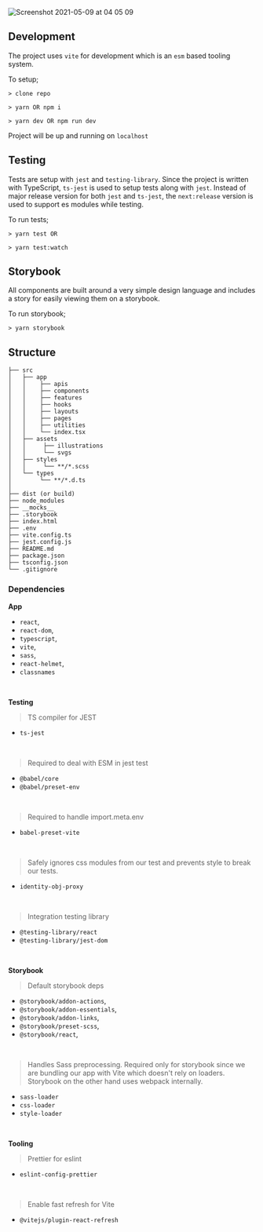 ![Screenshot 2021-05-09 at 04 05 09](https://user-images.githubusercontent.com/18217523/117555325-dcfd8400-b07b-11eb-9924-976d37a5a4f5.png)


## Development

The project uses `vite` for development which is an `esm` based tooling system.

To setup;

```
> clone repo

> yarn OR npm i

> yarn dev OR npm run dev
```

Project will be up and running on `localhost`

## Testing

Tests are setup with `jest` and `testing-library`. Since the project is written with TypeScript, `ts-jest` is used to setup tests along with `jest`. Instead of major release version for both `jest` and `ts-jest`, the `next:release` version is used to support es modules while testing.

To run tests;

```
> yarn test OR

> yarn test:watch
```

## Storybook

All components are built around a very simple design language and includes a story for easily viewing them on a storybook.

To run storybook;

```
> yarn storybook
```

## Structure

```
├── src
│   ├── app
│   │    ├── apis
│   │    ├── components
│	│	 ├── features
│	│	 ├── hooks
│	│	 ├── layouts
│	│	 ├── pages
│	│	 ├── utilities
│	│    └── index.tsx
│   ├── assets
│   │     ├── illustrations
│   │     └── svgs
│   ├── styles
│   │     └── **/*.scss
│   └── types
│        └── **/*.d.ts
│
├── dist (or build)
├── node_modules
├── __mocks__
├── .storybook
├── index.html
├── .env
├── vite.config.ts
├── jest.config.js
├── README.md
├── package.json
├── tsconfig.json
└── .gitignore
```

### Dependencies

**App**

-   `react`,
-   `react-dom`,
-   `typescript`,
-   `vite`,
-   `sass`,
-   `react-helmet`,
-   `classnames`

<br />

**Testing**

> TS compiler for JEST

-   `ts-jest`

<br />

> Required to deal with ESM in jest test

-   `@babel/core`
-   `@babel/preset-env`

<br />

> Required to handle import.meta.env

-   `babel-preset-vite`

<br />

> Safely ignores css modules from our test and prevents style to break our tests.

-   `identity-obj-proxy`

<br />

> Integration testing library

-   `@testing-library/react`
-   `@testing-library/jest-dom`

<br />

**Storybook**

> Default storybook deps

-   `@storybook/addon-actions`,
-   `@storybook/addon-essentials`,
-   `@storybook/addon-links`,
-   `@storybook/preset-scss`,
-   `@storybook/react`,

<br />

> Handles Sass preprocessing. Required only for storybook since we are bundling our app with Vite which doesn't rely on loaders. Storybook on the other hand uses webpack internally.

-   `sass-loader`
-   `css-loader`
-   `style-loader`

<br/>

**Tooling**

> Prettier for eslint

-   `eslint-config-prettier`

<br/>

> Enable fast refresh for Vite

-   `@vitejs/plugin-react-refresh`

